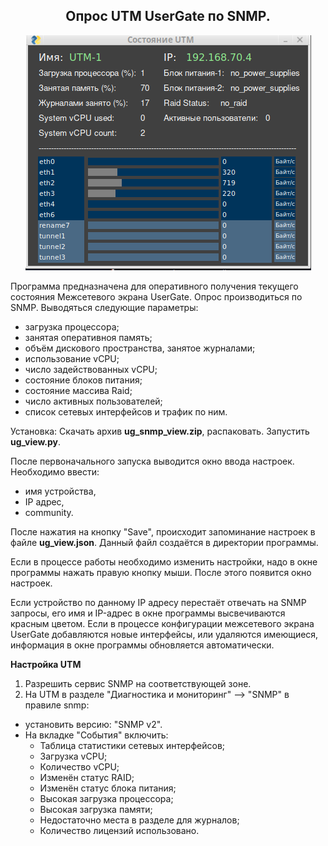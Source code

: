 <h2 align="center">Опрос UTM UserGate по SNMP.</h2>
<p align="center"><img src="utm.png"></p>

Программа предназначена для оперативного получения текущего состояния Межсетевого экрана UserGate.
Опрос производиться по SNMP. Выводяться следующие параметры:
- загрузка процессора;
- занятая оперативноя память;
- объём дискового пространства, занятое журналами;
- использование vCPU;
- число задействованных vCPU;
- состояние блоков питания;
- состояние массива Raid;
- число активных пользователей;
- список сетевых интерфейсов и трафик по ним.

Установка:
Скачать архив <b>ug_snmp_view.zip</b>, распаковать. Запустить <b>ug_view.py</b>.

После первоначального запуска выводится окно ввода настроек. Необходимо ввести:
- имя устройства,
- IP адрес,
- community.

После нажатия на кнопку "Save", происходит запоминание настроек в файле <b>ug_view.json</b>. Данный файл создаётся в директории программы.

Если в процессе работы необходимо изменить настройки, надо в окне программы нажать правую кнопку мыши. После этого появится окно настроек.

Если устройство по данному IP адресу перестаёт отвечать на SNMP запросы, его имя и IP-адрес в окне программы высвечиваются красным цветом. Если в процессе конфигурации межсетевого экрана UserGate добавляются новые интерфейсы, или удаляются имеющиеся, информация в окне программы обновляется автоматически.

<b>Настройка UTM</b>
1. Разрешить сервис SNMP на соответствующей зоне.
2. На UTM в разделе "Диагностика и мониторинг" --> "SNMP" в правиле snmp:
- установить версию: "SNMP v2".
- На вкладке "События" включить:
  - Таблица статистики сетевых интерфейсов;
  - Загрузка vCPU;
  - Количество vCPU;
  - Изменён статус RAID;
  - Изменён статус блока питания;
  - Высокая загрузка процессора;
  - Высокая загрузка памяти;
  - Недостаточно места в разделе для журналов;
  - Количество лицензий использовано.
